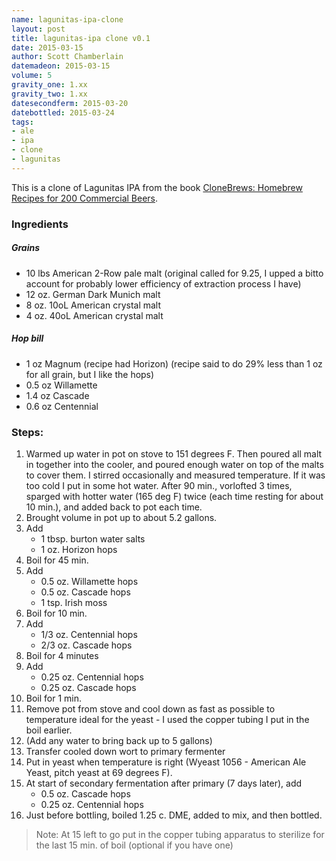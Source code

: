 ```yaml
---
name: lagunitas-ipa-clone
layout: post
title: lagunitas-ipa clone v0.1
date: 2015-03-15
author: Scott Chamberlain
datemadeon: 2015-03-15
volume: 5
gravity_one: 1.xx
gravity_two: 1.xx
datesecondferm: 2015-03-20
datebottled: 2015-03-24
tags: 
- ale
- ipa
- clone
- lagunitas
---
```


This is a clone of Lagunitas IPA from the book [CloneBrews: Homebrew Recipes for 200 Commercial Beers][book].

### Ingredients

##### Grains

+ 10 lbs American 2-Row pale malt (original called for 9.25, I upped a bitto account for probably lower efficiency of extraction process I have)
+ 12 oz. German Dark Munich malt 
+ 8 oz. 10oL American crystal malt
+ 4 oz. 40oL American crystal malt

##### Hop bill

+ 1 oz Magnum (recipe had Horizon) (recipe said to do 29% less than 1 oz for all grain, but I like the hops)
+ 0.5 oz Willamette
+ 1.4 oz Cascade
+ 0.6 oz Centennial

### Steps:

1. Warmed up water in pot on stove to 151 degrees F. Then poured all malt in together into the cooler, and poured enough water on top of the malts to cover them.  I stirred occasionally and measured temperature. If it was too cold I put in some hot water.  After 90 min., vorlofted 3 times, sparged with hotter water (165 deg F) twice (each time resting for about 10 min.), and added back to pot each time. 
2. Brought volume in pot up to about 5.2 gallons.
3. Add 
    + 1 tbsp. burton water salts
    + 1 oz. Horizon hops 
4. Boil for 45 min.
5. Add 
    + 0.5 oz. Willamette hops
    + 0.5 oz. Cascade hops
    + 1 tsp. Irish moss
6. Boil for 10 min.
8. Add
    + 1/3 oz. Centennial hops
    + 2/3 oz. Cascade hops
9. Boil for 4 minutes
10. Add
    + 0.25 oz. Centennial hops
    + 0.25 oz. Cascade hops
11. Boil for 1 min.
12. Remove pot from stove and cool down as fast as possible to temperature ideal for the yeast - I used the copper tubing I put in the boil earlier.
13. (Add any water to bring back up to 5 gallons)
14. Transfer cooled down wort to primary fermenter
15. Put in yeast when temperature is right (Wyeast 1056 - American Ale Yeast, pitch yeast at 69 degrees F).
16. At start of secondary fermentation after primary (7 days later), add
    + 0.5 oz. Cascade hops
    + 0.25 oz. Centennial hops
17. Just before bottling, boiled 1.25 c. DME, added to mix, and then bottled. 

> Note: At 15 left to go put in the copper tubing apparatus to sterilize for the last 15 min. of boil (optional if you have one)

[book]: http://www.amazon.com/CloneBrews-Homebrew-Recipes-Commercial-Beers/dp/1580170773
